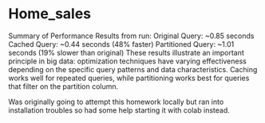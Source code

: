 # Home_sales

Summary of Performance Results from run:
Original Query: ~0.85 seconds
Cached Query: ~0.44 seconds (48% faster)
Partitioned Query: ~1.01 seconds (19% slower than original)
These results illustrate an important principle in big data: optimization techniques have varying effectiveness depending on the specific query patterns and data characteristics. Caching works well for repeated queries, while partitioning works best for queries that filter on the partition column.

Was originally going to attempt this homework locally but ran into installation troubles so had some help starting it with colab instead. 
